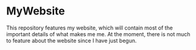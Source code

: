 # MyWebsite
This repository features my website, which will contain most of the important details of what makes me me.
At the moment, there is not much to feature about the website since I have just begun.